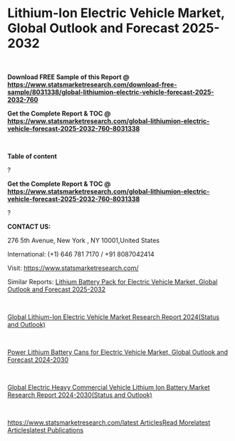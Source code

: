 <h1>Lithium-Ion Electric Vehicle Market, Global Outlook and Forecast 2025-2032</h1><br/><p><strong>Download FREE Sample of this Report @ <a href="https://www.statsmarketresearch.com/download-free-sample/8031338/global-lithiumion-electric-vehicle-forecast-2025-2032-760">https://www.statsmarketresearch.com/download-free-sample/8031338/global-lithiumion-electric-vehicle-forecast-2025-2032-760</a></strong></p>
 
 
 
 <div><b>Get the Complete Report & TOC @ <a href="https://www.statsmarketresearch.com/global-lithiumion-electric-vehicle-forecast-2025-2032-760-8031338">https://www.statsmarketresearch.com/global-lithiumion-electric-vehicle-forecast-2025-2032-760-8031338</a></b></div>
 
 
 
 <p><br />
 
 <b>Table of content</b></p>
 
 
 
 <p>? </p>
 
 
 
 <div><b>Get the Complete Report & TOC @ <a href="https://www.statsmarketresearch.com/global-lithiumion-electric-vehicle-forecast-2025-2032-760-8031338">https://www.statsmarketresearch.com/global-lithiumion-electric-vehicle-forecast-2025-2032-760-8031338</a></b></div>
 
 
 
 <p>? </p>
 
 
 
 <p><b>CONTACT US:</b><br />
 
 276 5th Avenue, New York , NY 10001,United States<br />
 
 International: (+1) 646 781 7170 / +91 8087042414<br />
 
 Visit: <a href="https://www.statsmarketresearch.com/">https://www.statsmarketresearch.com/</a><br />
 
 Similar Reports: <a href="https://www.statsmarketresearch.com/global-lithiumion-electric-vehicle-forecast-2025-2032-760-8031338">Lithium Battery Pack for Electric Vehicle Market, Global Outlook and Forecast 2025-2032</a><br />
 
 <br />
 
 <a href="https://www.statsmarketresearch.com/global-lithiumion-electric-vehicle-forecast-2025-2032-760-8031338">Global Lithium-Ion Electric Vehicle Market Research Report 2024(Status and Outlook)</a><br />
 
 <br />
 
 <a href="https://www.statsmarketresearch.com/global-lithiumion-electric-vehicle-forecast-2025-2032-760-8031338">Power Lithium Battery Cans for Electric Vehicle Market, Global Outlook and Forecast 2024-2030</a><br />
 
 <br />
 
 <a href="https://www.statsmarketresearch.com/global-lithiumion-electric-vehicle-forecast-2025-2032-760-8031338">Global Electric Heavy Commercial Vehicle Lithium Ion Battery Market Research Report 2024-2030(Status and Outlook)</a><br />
 
 <br />
 
 <a href="https://gyeongbokgung.com">https://www.statsmarketresearch.com/</a><a href="https://hallyeomaritime.com">latest Articles</a><a href="https://jingwansa.com">Read More</a><a href="https://nguoiviet.jp/">latest Articles</a><a href="https://www.intelmarketresearch.com/">latest Publications</a></p>